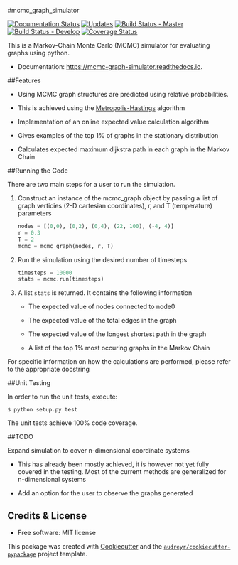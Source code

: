 #mcmc_graph_simulator


[![Documentation Status](https://readthedocs.org/projects/mcmc-graph-simulator/badge/?version=latest)](http://mcmc-graph-simulator.readthedocs.io/en/latest/?badge=latest)
[![Updates](https://pyup.io/repos/github/arosenstein/mcmc_graph_simulator/shield.svg)](https://pyup.io/repos/github/arosenstein/mcmc_graph_simulator/)
[![Build Status - Master](https://travis-ci.org/arosenstein/mcmc_graph_simulator.svg?branch=master)](https://travis-ci.org/arosenstein/mcmc_graph_simulator)
[![Build Status - Develop](https://travis-ci.org/arosenstein/mcmc_graph_simulator.svg?branch=develop)](https://travis-ci.org/arosenstein/mcmc_graph_simulator)
[![Coverage Status](https://coveralls.io/repos/github/arosenstein/mcmc_graph_simulator/badge.svg?branch=master)](https://coveralls.io/github/arosenstein/mcmc_graph_simulator?branch=master)


This is a Markov-Chain Monte Carlo (MCMC) simulator for evaluating graphs using python.

* Documentation: https://mcmc-graph-simulator.readthedocs.io.


##Features

* Using MCMC graph structures are predicted using relative probabilities.

* This is achieved using the [Metropolis-Hastings](https://en.wikipedia.org/wiki/Metropolis–Hastings_algorithm) algorithm

* Implementation of an online expected value calculation algorithm

* Gives examples of the top 1% of graphs in the stationary distribution

* Calculates expected maximum dijkstra path in each graph in the Markov Chain

##Running the Code

There are two main steps for a user to run the simulation.

1. Construct an instance of the mcmc_graph object by passing a list of graph verticies (2-D cartesian coordinates), r, and T (temperature) parameters
    
    ```python
    nodes = [(0,0), (0,2), (0,4), (22, 100), (-4, 4)]
    r = 0.3
    T = 2
    mcmc = mcmc_graph(nodes, r, T)
    ```

2. Run the simulation using the desired number of timesteps

	```python
	timesteps = 10000
	stats = mcmc.run(timesteps)
	```

3. A list `stats` is returned. It contains the following information

	* The expected value of nodes connected to node0

	* The expected value of the total edges in the graph

	* The expected value of the longest shortest path in the graph

	* A list of the  top 1% most occuring graphs in the Markov Chain

For specific information on how the calculations are performed, please refer to the appropriate docstring

##Unit Testing

In order to run the unit tests, execute:
	
	$ python setup.py test

The unit tests achieve 100% code coverage.

##TODO

Expand simulation to cover n-dimensional coordinate systems

* This has already been mostly achieved, it is however not yet fully covered in the testing. Most of the current methods are generalized for n-dimensional systems

* Add an option for the user to observe the graphs generated

Credits & License
---------

* Free software: MIT license


This package was created with [Cookiecutter](https://github.com/audreyr/cookiecutter-pypackage) and the [`audreyr/cookiecutter-pypackage`](https://github.com/audreyr/cookiecutter-pypackage) project template.

